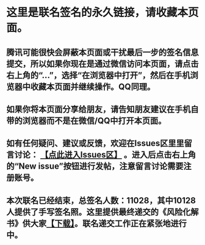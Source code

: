 这里是联名签名的永久链接，请收藏本页面。
====================

腾讯可能很快会屏蔽本页面或干扰最后一步的签名信息提交，所以如果你现在是通过微信访问本页面，请点击右上角的“...”，选择“在浏览器中打开”，然后在手机浏览器中收藏本页面并继续操作。QQ同理。
---------------------

如果你将本页面分享给朋友，请告知朋友建议在手机自带的浏览器而不是在微信/QQ中打开本页面。
---------------------

如有任何疑问、建议或反馈，欢迎在Issues区里里留言讨论： [【点此进入Issues区】](https://github.com/lehui99/tdw/issues) 。进入后点击右上角的“New issue”按钮进行发帖，注意留言讨论需要注册账号。
---------------------

本次联名已经结束，总签名人数：11028，其中10128人提供了手写签名照。这里提供最终递交的《风险化解书》供大家[【下载】](https://github.com/lehui99/tdw/raw/master/doc/%E5%9B%A2%E8%B4%B7%E7%BD%91%E4%BA%8B%E4%BB%B6%E9%A3%8E%E9%99%A9%E5%8C%96%E8%A7%A3%E7%94%B3%E8%AF%B7%E4%B9%A6.pdf)。联名递交工作正在紧张地进行中。
---------------------
